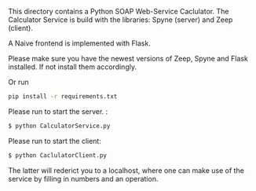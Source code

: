 This directory contains a Python SOAP Web-Service Caclulator. 
The Calculator Service is build with the libraries: Spyne (server) and Zeep (client). 

A Naive frontend is implemented with Flask. 

Please make sure you have the newest versions of Zeep, Spyne and Flask installed. If not install them accordingly. 

Or run 

```bash
pip install -r requirements.txt
```

Please run to start the server. :

```bash
$ python CalculatorService.py
```
Please run to start the client: 
```bash
$ python CaclulatorClient.py
```
The latter will rederict you to a localhost, where one can make use of the service by filling in numbers and an operation. 


